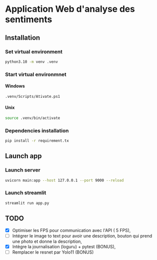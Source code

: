 # Application Web d'analyse des sentiments
## Installation
### Set virtual environment 
```bash
python3.10 -m venv .venv
```

### Start virtual environmnet 
#### Windows 
```bash
.venv/Scripts/Ativate.ps1
```

#### Unix 
```bash
source .venv/bin/activate
```
### Dependencies installation 
```bash
pip install -r requirement.tx
```
## Launch app
### Launch server
```bash
uvicorn main:app --host 127.0.0.1 --port 9000 --reload
```
### Launch streamlit
```bash
streamlit run app.py
```
## TODO
- [x] Optimiser les FPS pour communication avec l'API ( 5 FPS),
- [ ] Intégrer le image to text pour avoir une description, bouton qui prend une photo et donne la description,
- [x] Intègre la journalisation (loguru) + pytest  (BONUS),
- [ ] Remplacer le resnet par Yolo11 (BONUS)